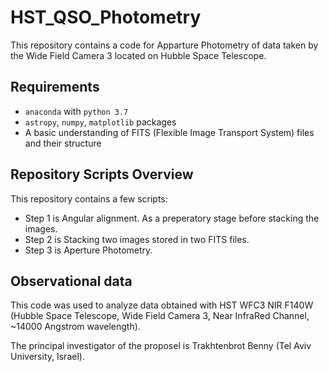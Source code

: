 # HST_QSO_Photometry

This repository contains a code for Apparture Photometry of data taken by the Wide Field Camera 3 located on Hubble Space Telescope. 

## Requirements

* `anaconda` with `python 3.7`
* `astropy`, `numpy`, `matplotlib` packages
* A basic understanding of FITS (Flexible Image Transport System) files and their structure

## Repository Scripts Overview

This repository contains a few scripts:
* Step 1 is Angular alignment. As a preperatory stage before stacking the images.
* Step 2 is Stacking two images stored in two FITS files. 
* Step 3 is Aperture Photometry. 

## Observational data

This code was used to analyze data obtained with HST WFC3 NIR F140W (Hubble Space Telescope, Wide Field Camera 3, Near InfraRed Channel, ~14000 Angstrom wavelength). 

The principal investigator of the proposel is Trakhtenbrot Benny (Tel Aviv University, Israel).



